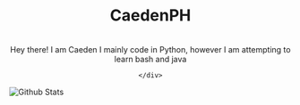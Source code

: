 
<div>
  <p align="center">
    <!-- <img src="https://avatars2.githubusercontent.com/u/46096865?s=460&u=c17d80c0914eb1efe02ebe9aeba11b1e3cf9212a" width="30%"> -->
    <h1 align="center" >CaedenPH</h1>
    <br>
    <div align="center">
      Hey there! I am Caeden
      I mainly code in Python, however I am attempting to learn bash and java

    </div>
 
</div>
   

![Github Stats](https://github-readme-stats.vercel.app/api?username=caedenph&count_private=true&show_icons=true&include_all_commits=true)
